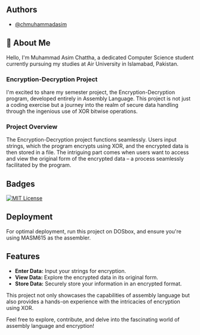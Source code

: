
## Authors

- [@chmuhammadasim](https://www.github.com/chmuhammadasim)

## 🚀 About Me
Hello, I'm Muhammad Asim Chattha, a dedicated Computer Science student currently pursuing my studies at Air University in Islamabad, Pakistan.

### Encryption-Decryption Project

I'm excited to share my semester project, the Encryption-Decryption program, developed entirely in Assembly Language. This project is not just a coding exercise but a journey into the realm of secure data handling through the ingenious use of XOR bitwise operations.

### Project Overview

The Encryption-Decryption project functions seamlessly. Users input strings, which the program encrypts using XOR, and the encrypted data is then stored in a file. The intriguing part comes when users want to access and view the original form of the encrypted data – a process seamlessly facilitated by the program.

## Badges

[![MIT License](https://img.shields.io/badge/License-MIT-green.svg)](https://choosealicense.com/licenses/mit/)

## Deployment

For optimal deployment, run this project on DOSbox, and ensure you're using MASM615 as the assembler.

## Features

- **Enter Data:** Input your strings for encryption.
- **View Data:** Explore the encrypted data in its original form.
- **Store Data:** Securely store your information in an encrypted format.

This project not only showcases the capabilities of assembly language but also provides a hands-on experience with the intricacies of encryption using XOR.

Feel free to explore, contribute, and delve into the fascinating world of assembly language and encryption!
